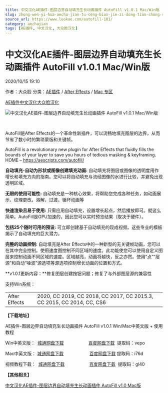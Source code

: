 ```yaml
---
title: 中文汉化AE插件-图层边界自动填充生长动画插件 AutoFill v1.0.1 Mac/Win版
slug: zhong-wen-yi-hua-aecha-jian-tu-ceng-bian-jie-zi-dong-tian-chong-sheng-chang-dong-hua-cha-jian-autofill-v1-0-1-mac-winban
source_url: https://www.lookae.com/autofill-101/
category: aechajian
tags: [AE插件, 中文汉化, 大众脸汉化]
---
```

# 中文汉化AE插件-图层边界自动填充生长动画插件 AutoFill v1.0.1 Mac/Win版

2020/10/15 19:10

作者：大众脸
分类：[AE插件](https://www.lookae.com/after-effects/aechajian/) / [After Effects](https://www.lookae.com/after-effects/) / [Mac 专区](https://www.lookae.com/mac-osx/)

[AE插件](https://www.lookae.com/tag/ae%e6%8f%92%e4%bb%b6/)[中文汉化](https://www.lookae.com/tag/%e4%b8%ad%e6%96%87%e6%b1%89%e5%8c%96/)[大众脸汉化](https://www.lookae.com/tag/%e5%a4%a7%e4%bc%97%e8%84%b8%e6%b1%89%e5%8c%96/)

![中文汉化AE插件-图层边界自动填充生长动画插件 AutoFill v1.0.1 Mac/Win版](https://www.lookae.com/wp-content/uploads/2020/09/AutoFill.jpg "中文汉化AE插件-图层边界自动填充生长动画插件 AutoFill v1.0.1 Mac/Win版-LookAE.com")

[﻿﻿﻿](https://cloud.video.taobao.com//play/u/705956171/p/1/e/6/t/1/279977807409.mp4)

AutoFill是After Effects的一个革命性新插件，可以流畅地填充图层的边界，从而节省了数小时的繁琐蒙版和关键帧。

AutoFill is a revolutionary new plugin for After Effects that fluidly fills the bounds of your layer to save you hours of tedious masking & keyframing. HOME – https://aescripts.com/autofill/

**自动填充-自动为形状或图像创建填充动画:** 自动填充将图层或图像的透明度用作增长和填充方向的指南。您可以将自动填充与流经图像的水进行比较，并避免出现透明区域。

**无限的使用可能性:** 自动填充是一种核心效果，将帮助您完成各种任务，如动画展示、纹理更改，溶解，过渡，循环动画等

**快速渲染且易于使用:** 只需应用自动填充，设置增长起点，然后播放即可。就这么简单。AutoFill是GPU加速的，因此您可以实时预览结果（取决于硬件）。

**包括25个随时可用的预设:** 可立即创建基于自动填充的现成视频。这些专业的模板揭示了自动填充的巨大潜力。

**完整的动画控制:** 自动填充是After Effects中的一种新型的无关键帧动画，您可以在其中完全控制。使用速度图控制不同区域的速度。此功能使您可以使用自定义图层来控制动画不同区域的速度。区域越亮，动画将越快，反之亦然。使用“点”“层源”和自动“噪波”源选项等源选项控制增长动画的位置和方式。

**v1.0.1更新内容：**修复图层创建按钮问题；修复了与外部图层源的兼容性

支持Win系统：

|  |  |
| --- | --- |
| After Effects | 2020, CC 2019, CC 2018, CC 2017, CC 2015.3, CC 2015, CC 2014, CC, CS6 |

**【下载地址】**

AE插件-图层边界自动填充生长动画插件 AutoFill v1.0.1 Win/Mac中英文版 + 使用教程

Win中英文版：  [城通网盘下载](https://089u.com/file/680462-467113102)                    [百度网盘下载](https://pan.baidu.com/s/1d-T_mANHIaAgVX4Otp62fg)  提取码：vepo

Mac中英文版： [城通网盘下载](https://089u.com/file/680462-467217633)                     [百度网盘下载](https://pan.baidu.com/s/1g65PLFHZQ2Ii5xe5UF90ZQ) 提取码：i76d

视频教程下载：  [城通网盘下载](https://089u.com/file/680462-461545167)                    [百度网盘下载](https://pan.baidu.com/s/18--fk2TQEF4sAtnKyxNhnQ)  提取码：gl40

**【其他相关】**

[中文汉化AE插件-图层边界自动填充生长动画插件 AutoFill v1.0 Mac版](https://www.lookae.com/autofill/)
